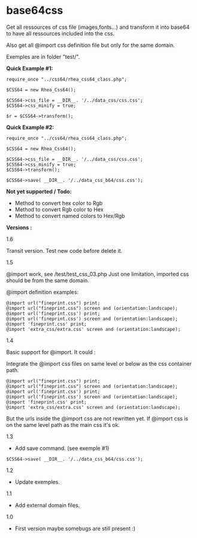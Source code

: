 # base64css

Get all ressources of css file (images,fonts...) and transform it into base64 to have all ressources included into the css.

Also get all @import css definition file but only for the same domain.

Exemples are in folder "test/".

**Quick Example #1:**

```
require_once "../css64/rhea_css64_class.php"; 

$CSS64 = new Rhea_Css64();

$CSS64->css_file = __DIR__. '/../data_css/css.css';
$CSS64->css_minify = true;

$r = $CSS64->transform();
```

**Quick Example #2:**

```
require_once "../css64/rhea_css64_class.php"; 

$CSS64 = new Rhea_Css64();

$CSS64->css_file = __DIR__. '/../data_css/css.css';
$CSS64->css_minify = true;
$CSS64->transform();

$CSS64->save( __DIR__. '/../data_css_b64/css.css');
```

**Not yet supported / Todo:**

- Method to convert hex color to Rgb
- Method to convert Rgb color to Hex
- Method to convert named colors to Hex/Rgb

**Versions :**

1.6

Transit version. Test new code before delete it.

1.5

@import work, see /test/test_css_03.php
Just one limitation, imported css should be from the same domain.

@import definition examples:

```
@import url("fineprint.css") print;
@import url("fineprint.css") screen and (orientation:landscape);
@import url('fineprint.css') print;
@import url('fineprint.css') screen and (orientation:landscape);
@import 'fineprint.css' print;
@import 'extra_css/extra.css' screen and (orientation:landscape);
```

1.4

Basic support for @import. It could :

Integrate the @import css files on same level or below as the css container path.
```
@import url("fineprint.css") print;
@import url("fineprint.css") screen and (orientation:landscape);
@import url('fineprint.css') print;
@import url('fineprint.css') screen and (orientation:landscape);
@import 'fineprint.css' print;
@import 'extra_css/extra.css' screen and (orientation:landscape);
```
But the urls inside the @import css are not rewritten yet. If @import css is on the same level path as the main css it's ok.

1.3

- Add save command. (see exemple #1)
```
$CSS64->save( __DIR__. '/../data_css_b64/css.css');
```

1.2

- Update exemples.

1.1

- Add external domain files.

1.0 

- First version maybe somebugs are still present :)
